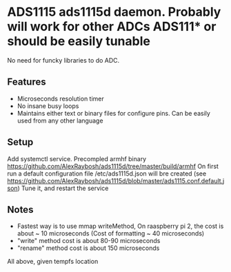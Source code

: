 #  ADS1115 ads1115d daemon.  Probably will work for other ADCs ADS111* or should be easily tunable
No need for funcky libraries to do ADC.

## Features
- Microseconds resolution timer
- No insane busy loops
- Maintains either text or binary files for configure pins. Can be easily used from any other language

## Setup
Add systemctl service. 
Precompled armhf binary https://github.com/AlexRaybosh/ads1115d/tree/master/build/armhf
On first run a default configuration file /etc/ads1115d.json will bre created (see https://github.com/AlexRaybosh/ads1115d/blob/master/ads1115.conf.default.json)
Tune it, and restart the service

## Notes
- Fastest way is to use mmap writeMethod, On raaspberry pi 2, the cost is about ~ 10 microseconds (Cost of formatting ~ 40 microseconds)
- "write" method cost is about 80-90 microseconds
- "rename" method cost is about 150 microseconds

All above, given tempfs location



